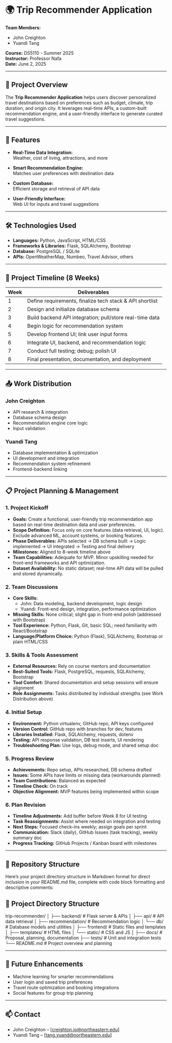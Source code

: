 # 🌍 Trip Recommender Application

**Team Members:**  
- John Creighton  
- Yuandi Tang  

**Course:** DS5110 - Summer 2025  
**Instructor:** Professor Nafa  
**Date:** June 2, 2025  

---

## 📌 Project Overview

The **Trip Recommender Application** helps users discover personalized travel destinations based on preferences such as budget, climate, trip duration, and origin city. It leverages real-time APIs, a custom-built recommendation engine, and a user-friendly interface to generate curated travel suggestions.

---

## 🚀 Features

- **Real-Time Data Integration:**  
  Weather, cost of living, attractions, and more

- **Smart Recommendation Engine:**  
  Matches user preferences with destination data

- **Custom Database:**  
  Efficient storage and retrieval of API data

- **User-Friendly Interface:**  
  Web UI for inputs and travel suggestions

---

## 🛠️ Technologies Used

- **Languages:** Python, JavaScript, HTML/CSS  
- **Frameworks & Libraries:** Flask, SQLAlchemy, Bootstrap  
- **Database:** PostgreSQL / SQLite  
- **APIs:** OpenWeatherMap, Numbeo, Travel Advisor, others

---

## 📅 Project Timeline (8 Weeks)

| Week | Deliverables                                               |
|------|------------------------------------------------------------|
| 1    | Define requirements, finalize tech stack & API shortlist   |
| 2    | Design and initialize database schema                      |
| 3    | Build backend API integration; pull/store real-time data   |
| 4    | Begin logic for recommendation system                      |
| 5    | Develop frontend UI; link user input forms                 |
| 6    | Integrate UI, backend, and recommendation logic            |
| 7    | Conduct full testing; debug; polish UI                     |
| 8    | Final presentation, documentation, and deployment          |

---

## 📤 Work Distribution

### John Creighton
- API research & integration
- Database schema design
- Recommendation engine core logic
- Input validation

### Yuandi Tang
- Database implementation & optimization
- UI development and integration
- Recommendation system refinement
- Frontend-backend linking

---

## 📋 Project Planning & Management

### 1. Project Kickoff
- **Goals:** Create a functional, user-friendly trip recommendation app based on real-time destination data and user preferences.
- **Scope Definition:** Focus only on core features (data retrieval, UI, logic). Exclude advanced ML, account systems, or booking features.
- **Phase Deliverables:** APIs selected → DB schema built → Logic implemented → UI integrated → Testing and final delivery
- **Milestones:** Aligned to 8-week timeline above
- **Team Capabilities:** Adequate for MVP. Minor upskilling needed for front-end frameworks and API optimization.
- **Dataset Availability:** No static dataset; real-time API data will be pulled and stored dynamically.

### 2. Team Discussions
- **Core Skills:**
  - John: Data modeling, backend development, logic design
  - Yuandi: Front-end design, integration, performance optimization
- **Missing Skills:** None critical; slight gap in front-end polish (addressed with Bootstrap)
- **Tool Experience:** Python, Flask, Git, basic SQL; need familiarity with React/Bootstrap
- **Language/Platform Choice:** Python (Flask), SQLAlchemy, Bootstrap or plain HTML/CSS

### 3. Skills & Tools Assessment
- **External Resources:** Rely on course mentors and documentation
- **Best-Suited Tools:** Flask, PostgreSQL, requests, SQLAlchemy, Bootstrap
- **Tool Comfort:** Shared documentation and setup sessions will ensure alignment
- **Role Assignments:** Tasks distributed by individual strengths (see Work Distribution above)

### 4. Initial Setup
- **Environment:** Python virtualenv, GitHub repo, API keys configured
- **Version Control:** GitHub repo with branches for dev, features
- **Libraries Installed:** Flask, SQLAlchemy, requests, dotenv
- **Testing:** API response validation, DB test inserts, UI rendering
- **Troubleshooting Plan:** Use logs, debug mode, and shared setup doc

### 5. Progress Review
- **Achievements:** Repo setup, APIs researched, DB schema drafted
- **Issues:** Some APIs have limits or missing data (workarounds planned)
- **Team Contributions:** Balanced as expected
- **Timeline Check:** On track
- **Objective Alignment:** MVP features being implemented within scope

### 6. Plan Revision
- **Timeline Adjustments:** Add buffer before Week 8 for UI testing
- **Task Reassignments:** Assist where needed on integration and testing
- **Next Steps:** Focused check-ins weekly; assign goals per sprint
- **Communication:** Slack (daily), GitHub Issues (task tracking), weekly summary doc
- **Progress Tracking:** GitHub Projects / Kanban board with milestones

---

## 📂 Repository Structure
Here’s your project directory structure in Markdown format for direct inclusion in your README.md file, complete with code block formatting and descriptive comments:

## 📁 Project Directory Structure

trip-recommender/
│
├── backend/                # Flask server & APIs
│   ├── api/                # API data retrieval
│   ├── recommendation/     # Recommendation logic
│   └── db/                 # Database models and utilities
│
├── frontend/               # Static files and templates
│   ├── templates/          # HTML files
│   └── static/             # CSS and JS
│
├── docs/                   # Proposal, planning, documentation
├── tests/                  # Unit and integration tests
└── README.md               # Project overview and planning


---

## 🧪 Future Enhancements

- Machine learning for smarter recommendations
- User login and saved trip preferences
- Travel route optimization and booking integrations
- Social features for group trip planning

---

## 📫 Contact

- John Creighton – [creighton.jo@northeastern.edu]  
- Yuandi Tang – [tang.yuand@northeastern.edu]
